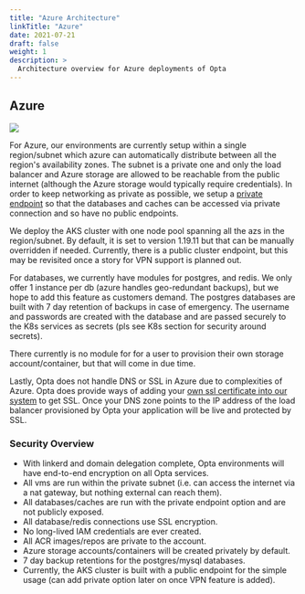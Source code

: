 ```yaml
---
title: "Azure Architecture"
linkTitle: "Azure"
date: 2021-07-21
draft: false
weight: 1
description: >
  Architecture overview for Azure deployments of Opta
---
```


## Azure

<a href="/images/opta_azure_architecture.png" target="_blank">
  <img src="/images/opta_azure_architecture.png" align="center"/>
</a>

For Azure, our environments are currently setup within a single region/subnet which azure can automatically distribute
between all the region's availability zones. The subnet is a private one and only the load balancer and Azure storage
are allowed to be reachable from the public internet (although the Azure storage would typically require credentials).
In order to keep networking as private as possible, we setup a
[private endpoint](https://docs.microsoft.com/en-us/azure/private-link/private-endpoint-overview) so that the 
databases and caches can be accessed via private connection and so have no public endpoints.

We deploy the AKS cluster with one node pool spanning all the azs in the region/subnet. By default, it is set to version 
1.19.11 but that can be manually overridden if needed. 
Currently, there is a public cluster endpoint, but this may be revisited once a story for VPN support is planned out.

For databases, we currently have modules for postgres, and redis. We only offer 1 instance per db
(azure handles geo-redundant backups), but we hope to add this feature as customers demand. The postgres databases are
built with 7 day retention of backups in case of emergency. The username and passwords are created with the database
and are passed securely to the K8s services as secrets (pls see K8s section for security around secrets).

There currently is no module for for a user to provision their own storage account/container, but that will come in due
time.

Lastly, Opta does not handle DNS or SSL in Azure due to complexities of Azure. Opta does provide ways of adding your
[own ssl certificate into our system](/miscellaneous/ingress) to get SSL. Once your DNS zone points to the IP address of the load balancer
provisioned by Opta your application will be live and protected by SSL.

### Security Overview

- With linkerd and domain delegation complete, Opta environments will have end-to-end encryption on all Opta services.
- All vms are run within the private subnet (i.e. can access the internet via a nat gateway, but
  nothing external can reach them).
- All databases/caches are run with the private endpoint option and are not publicly exposed.
- All database/redis connections use SSL encryption.
- No long-lived IAM credentials are ever created.
- All ACR images/repos are private to the account.
- Azure storage accounts/containers will be created privately by default.
- 7 day backup retentions for the postgres/mysql databases.
- Currently, the AKS cluster is built with a public endpoint for the simple usage (can add private option later on once
  VPN feature is added).